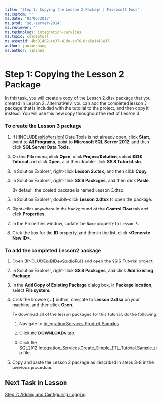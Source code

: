 ```yaml
---
title: "Step 1: Copying the Lesson 2 Package | Microsoft Docs"
ms.custom: ""
ms.date: "03/06/2017"
ms.prod: "sql-server-2014"
ms.reviewer: ""
ms.technology: integration-services
ms.topic: conceptual
ms.assetid: 4bd91402-4e37-41de-ab78-8ca5a1948a37
author: janinezhang
ms.author: janinez
---
```

# Step 1: Copying the Lesson 2 Package
  In this task, you will create a copy of the Lesson 2.dtsx package that you created in Lesson 2. Alternatively, you can add the completed lesson 2 package that is included with the tutorial to the project, and then copy it instead. You will use this new copy throughout the rest of Lesson 3.  
  
### To create the Lesson 3 package  
  
1.  If [!INCLUDE[ssNoVersion](../includes/ssnoversion-md.md)] Data Tools is not already open, click **Start**, point to **All Programs**, point to **Microsoft SQL Server 2012**, and then click **SQL Server Data Tools**.  
  
2.  On the **File** menu, click **Open**, click **Project/Solution**, select **SSIS Tutorial** and click **Open**, and then double-click **SSIS Tutorial.sln**.  
  
3.  In Solution Explorer, right-click **Lesson 2.dtsx**, and then click **Copy**.  
  
4.  In Solution Explorer, right-click **SSIS Packages**, and then click **Paste**.  
  
     By default, the copied package is named Lesson 3.dtsx.  
  
5.  In Solution Explorer, double-click **Lesson 3.dtsx** to open the package.  
  
6.  Right-click anywhere in the background of the **Control Flow** tab and click **Properties**.  
  
7.  In the Properties window, update the `Name` property to `Lesson 3`.  
  
8.  Click the box for the **ID** property, and then in the list, click **\<Generate New ID>**.  
  
### To add the completed Lesson2 package  
  
1.  Open [!INCLUDE[ssBIDevStudioFull](../includes/ssbidevstudiofull-md.md)] and open the SSIS Tutorial project.  
  
2.  In Solution Explorer, right-click **SSIS Packages**, and click **Add Existing Package**.  
  
3.  In the **Add Copy of Existing Package** dialog box, in **Package location**, select **File system**.  
  
4.  Click the browse **(...)** button, navigate to **Lesson 2.dtsx** on your machine, and then click **Open**.  
  
     To download all of the lesson packages for this tutorial, do the following.  
  
    1.  Navigate to [Integration Services Product Samples](https://go.microsoft.com/fwlink/?LinkId=275027)  
  
    2.  Click the **DOWNLOADS** tab.  
  
    3.  Click the SQL2012.Integration_Services.Create_Simple_ETL_Tutorial.Sample.zip file.  
  
5.  Copy and paste the Lesson 3 package as described in steps 3-8 in the previous procedure.  
  
## Next Task in Lesson  
 [Step 2: Adding and Configuring Logging](lesson-3-2-adding-and-configuring-logging.md)  
  
  
